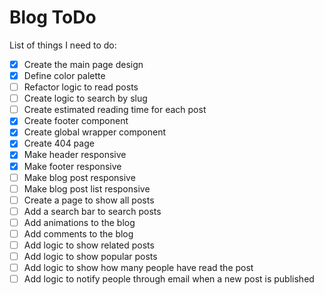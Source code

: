 # Blog ToDo

List of things I need to do:

- [X] Create the main page design
- [X] Define color palette
- [ ] Refactor logic to read posts
- [ ] Create logic to search by slug
- [ ] Create estimated reading time for each post
- [X] Create footer component
- [X] Create global wrapper component
- [X] Create 404 page
- [X] Make header responsive
- [X] Make footer responsive
- [ ] Make blog post responsive
- [ ] Make blog post list responsive
- [ ] Create a page to show all posts
- [ ] Add a search bar to search posts
- [ ] Add animations to the blog
- [ ] Add comments to the blog
- [ ] Add logic to show related posts
- [ ] Add logic to show popular posts
- [ ] Add logic to show how many people have read the post
- [ ] Add logic to notify people through email when a new post is published